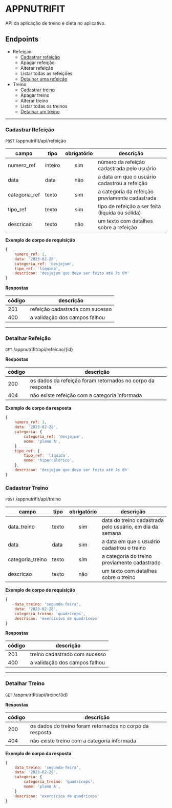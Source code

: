 # APPNUTRIFIT
API da aplicação de treino e dieta no aplicativo.

## Endpoints

- Refeição
    - [Cadastrar refeição](#cadastrar-refeição)
    - Apagar refeição
    - Alterar refeição
    - Listar todas as refeições
    - [Detalhar uma refeição](#detalhar-refeição)
- Treino
    - [Cadastrar treino](#cadastrar-treino)
    - Apagar treino
    - Alterar treino
    - Listar todas os treinos
    - [Detalhar um treino](#detalhar-treino)


---

### Cadastrar Refeição

`POST` /appnutrifit/api/refeição

| campo | tipo | obrigatório | descrição
|-------|------|:-------------:|----
| numero_ref | inteiro | sim | número da refeição cadastrada pelo usuário 
| data | data | não | a data em que o usuário cadastrou a refeição
| categoria_ref | texto | sim | a categoria da refeição previamente cadastrada
| tipo_ref | texto | sim | tipo de refeição a ser feita (líquida ou sólida)
| descricao | texto | não | um texto com detalhes sobre a refeição

  **Exemplo de corpo de requisição**

```js 
{
    numero_ref: 1,
    data: '2023-02-28',
    categoria_ref: 'desjejum',
    tipo_ref: 'líquida',
    descricao: 'desjejum que deve ser feito até às 8h'
}
```

**Respostas**

| código | descrição
|-|-
|201| refeição cadastrada com sucesso
|400| a validação dos campos falhou

---

### Detalhar Refeição

`GET` /appnutrifit/api/refeicao/{id}

**Respostas**

| código | descrição
|-|-
|200| os dados da refeição foram retornados no corpo da resposta
|404| não existe refeição com a categoria informada

**Exemplo de corpo da resposta**
```js 
{
    numero_ref: 1,
    data: '2023-02-28',
    categoria: {
        categoria_ref: 'desjejum',
        nome: 'plano A',
    }
    tipo_ref: {
        tipo_ref: 'líquida',
        nome: 'hipercalórico',
    },
    descricao: 'desjejum que deve ser feito até às 8h'
}
```
### Cadastrar Treino

`POST` /appnutrifit/api/treino

| campo | tipo | obrigatório | descrição
|-------|------|:-------------:|----
| data_treino | texto | sim | data do treino cadastrada pelo usuário, em dia da semana
| data | data | sim | a data em que o usuário cadastrou o treino
| categoria_treino | texto | sim | a categoria do treino previamente cadastrado
| descricao | texto | não | um texto com detalhes sobre o treino

  **Exemplo de corpo de requisição**

```js 
{
    data_treino: 'segunda-feira',
    data: '2023-02-28',
    categoria_treino: 'quadríceps',
    descricao: 'exercícios de quadríceps'
}
```

**Respostas**

| código | descrição
|-|-
|201| treino cadastrado com sucesso
|400| a validação dos campos falhou

---

### Detalhar Treino

`GET` /appnutrifit/api/treino/{id}

**Respostas**

| código | descrição
|-|-
|200| os dados do treino foram retornados no corpo da resposta
|404| não existe treino com a categoria informada

**Exemplo de corpo da resposta**
```js 
{
    data_treino: 'segunda-feira',
    data: '2023-02-28',
    categoria: {
        categoria_treino: 'quadríceps',
        nome: 'plano A',
    }
    descricao: 'exercícios de quadríceps'
}
